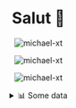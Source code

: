 <h1 align="center">Salut 👋</h1>

<p align="center"> <img src="https://komarev.com/ghpvc/?username=michael-xt" alt="michael-xt" /> 
</p>

<p align="center"><img align="center" src="https://github-readme-stats.vercel.app/api/top-langs/?username=michael-xt&layout=compact&theme=dark&show_icons=true" alt="michael-xt" /></p>
<p align="center"><img align="center" src="https://github-readme-stats.vercel.app/api?username=michael-xt&show_icons=true&theme=dark&show_icons=true" alt="michael-xt" /></p>

<details align="center"><summary>📊 Some data</summary>
<p>

<!--START_SECTION:waka-->
**🐱 My Github Data** 

> 🏆 180 Contributions in the Year 2021
 > 
> 📦 15.7 MB Used in Github's Storage 
 > 
> 🚫 Not Opted to Hire
 > 
> 📜 5 Public Repositories 
 > 
> 🔑 29 Private Repositories  
 > 
**I'm an Early 🐤** 

```text
🌞 Morning    103 commits    ███████░░░░░░░░░░░░░░░░░░   28.93% 
🌆 Daytime    95 commits     ██████░░░░░░░░░░░░░░░░░░░   26.69% 
🌃 Evening    152 commits    ██████████░░░░░░░░░░░░░░░   42.7% 
🌙 Night      6 commits      ░░░░░░░░░░░░░░░░░░░░░░░░░   1.69%

```
📅 **I'm Most Productive on Wednesday** 

```text
Monday       36 commits     ██░░░░░░░░░░░░░░░░░░░░░░░   10.11% 
Tuesday      53 commits     ███░░░░░░░░░░░░░░░░░░░░░░   14.89% 
Wednesday    65 commits     ████░░░░░░░░░░░░░░░░░░░░░   18.26% 
Thursday     61 commits     ████░░░░░░░░░░░░░░░░░░░░░   17.13% 
Friday       57 commits     ████░░░░░░░░░░░░░░░░░░░░░   16.01% 
Saturday     51 commits     ███░░░░░░░░░░░░░░░░░░░░░░   14.33% 
Sunday       33 commits     ██░░░░░░░░░░░░░░░░░░░░░░░   9.27%

```


📊 **This Week I Spent My Time On** 

```text
🔥 Editors: 
VS Code                  33 hrs 11 mins      ████████████████████████░   96.93% 
Visual Studio            1 hr 3 mins         ░░░░░░░░░░░░░░░░░░░░░░░░░   3.07%

💻 Operating System: 
Windows                  34 hrs 14 mins      █████████████████████████   100.0%

```

**I Mostly Code in JavaScript** 

```text
JavaScript               10 repos            ████████░░░░░░░░░░░░░░░░░   33.33% 
Java                     8 repos             ██████░░░░░░░░░░░░░░░░░░░   26.67% 
Vue                      3 repos             ██░░░░░░░░░░░░░░░░░░░░░░░   10.0% 
Lua                      2 repos             █░░░░░░░░░░░░░░░░░░░░░░░░   6.67% 
C#                       2 repos             █░░░░░░░░░░░░░░░░░░░░░░░░   6.67%

```



 Last Updated on 18/08/2021
<!--END_SECTION:waka-->
</p>
